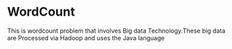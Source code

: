 # WordCount
This is wordcount problem that involves Big data Technology.These big data are Processed via Hadoop and uses the Java language
